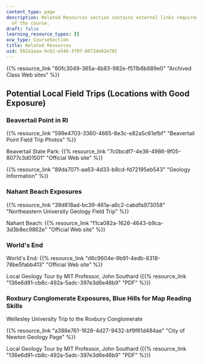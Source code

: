 ```yaml
---
content_type: page
description: Related Resources section contains external links required for the understanding
  of the course.
draft: false
learning_resource_types: []
ocw_type: CourseSection
title: Related Resources
uid: 582a1aaa-9cb2-e546-3f07-6072de02e782
---
```

{{% resource_link "60fc3049-365a-4b83-982e-f511b6b689e0" "Archived Class Web sites" %}}

## Potential Local Field Trips (Locations with Good Exposure)

### Beavertail Point in RI

{{% resource_link "599e4703-3360-4665-8e3c-e82a5c61efbf" "Beavertail Point Field Trip Photos" %}}

Beavertail State Park: {{% resource_link "7c0bcdf7-4e36-4986-9f05-8077c3d01501" "Official Web site" %}}

{{% resource_link "89da7071-aa63-4d33-b8cd-fd72195eb543" "Geology Information" %}}

### Nahant Beach Exposures

{{% resource_link "39d818ad-bc39-461a-a6c2-cabdfa973058" "Northeastern University Geology Field Trip" %}}

Nahant Beach: {{% resource_link "f1ca082a-1626-4643-b9ca-3d3b8ec9862e" "Official Web site" %}}

### World's End

World's End: {{% resource_link "d6c9604e-9b91-4edb-8318-78be5fabb413" "Official Web site" %}}

Local Geology Tour by MIT Professor, John Southard ({{% resource_link "136e6d91-cb8c-492a-5adc-397e3d6e46b9" "PDF" %}})

### Roxbury Conglomerate Exposures, Blue Hills for Map Reading Skills

Wellesley University Trip to the Roxbury Conglomerate

{{% resource_link "a388e761-1628-4d27-9432-bf9f61d484ae" "City of Newton Geology Page" %}}

Local Geology Tour by MIT Professor, John Southard ({{% resource_link "136e6d91-cb8c-492a-5adc-397e3d6e46b9" "PDF" %}})
